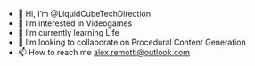 - 👋 Hi, I’m @LiquidCubeTechDirection
- 👀 I’m interested in Videogames
- 🌱 I’m currently learning Life
- 💞️ I’m looking to collaborate on Procedural Content Generation
- 📫 How to reach me alex.remotti@outlook.com

<!---
LiquidCubeTechDirection/LiquidCubeTechDirection is a ✨ special ✨ repository because its `README.md` (this file) appears on your GitHub profile.
You can click the Preview link to take a look at your changes.
--->
